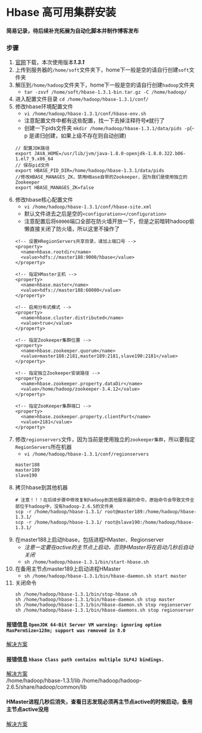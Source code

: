 # Hbase 高可用集群安装

#### 简易记录，待后续补充拓展为自动化脚本并制作博客发布  

### 步骤
1. [官网](http://archive.apache.org/dist/hbase/)下载，本次使用版本***1.3.1***  
2. 上传到服务器的`/home/soft`文件夹下，home下一般是空的请自行创建`soft`文件夹  
3. 解压到`/home/hadoop`文件夹下，home下一般是空的请自行创建`hadoop`文件夹  
	+ `tar -zxvf /home/soft/hbase-1.3.1-bin.tar.gz -C /home/hadoop/`
4. 进入配置文件目录 `cd /home/hadoop/hbase-1.3.1/conf/`  
5. 修改hbase环境配置文件
	+ `vi /home/hadoop/hbase-1.3.1/conf/hbase-env.sh`  
	+ 注意配置文件中都有这些配置，找一下去掉注释符号`#`就行了  
	+ 创建一下pids文件夹 `mkdir /home/hadoop/hbase-1.3.1/data/pids -p`(-p 是递归创建，如果上级不存在则自动创建)  
	```
	// 配置JDK路径  
	export JAVA_HOME=/usr/lib/jvm/java-1.8.0-openjdk-1.8.0.322.b06-1.el7_9.x86_64  
	// 保存pid文件  
	export HBASE_PID_DIR=/home/hadoop/hbase-1.3.1/data/pids  
	//修改HBASE_MANAGES_ZK，禁用HBase自带的Zookeeper，因为我们是使用独立的Zookeeper  
	export HBASE_MANAGES_ZK=false  
	```
6. 修改hbase核心配置文件   
	+ `vi /home/hadoop/hbase-1.3.1/conf/hbase-site.xml`  
	+ 默认文件进去之后是空的`<configuration></configuration>`  
	+ 注意配置后将`60000`端口全部在防火墙开放一下，但是之前暗转hadoop偷懒直接关闭了防火墙，所以这里不操作了  
	```
	<!-- 设置HRegionServers共享目录，请加上端口号 -->
	<property>
	  <name>hbase.rootdir</name>
	  <value>hdfs://master188:9000/hbase</value>
	</property>

	<!-- 指定HMaster主机 -->
	<property>
	  <name>hbase.master</name>
	  <value>hdfs://master188:60000</value>
	</property>

	<!-- 启用分布式模式 -->
	<property>
	  <name>hbase.cluster.distributed</name>
	  <value>true</value>
	</property>

	<!-- 指定Zookeeper集群位置 -->
	<property>
	  <name>hbase.zookeeper.quorum</name>
	  <value>master188:2181,master189:2181,slave190:2181</value>
	</property>

	<!-- 指定独立Zookeeper安装路径 -->
	<property>
	  <name>hbase.zookeeper.property.dataDir</name>
	  <value>/home/hadoop/zookeeper-3.4.12</value>
	</property>

	<!-- 指定ZooKeeper集群端口 -->
	<property>
	  <name>hbase.zookeeper.property.clientPort</name>
	  <value>2181</value>
	</property>
	```
7. 修改`regionservers`文件，因为当前是使用独立的`zookeeper集群`，所以要指定`RegionServers`所在机器  
	+ `vi /home/hadoop/hbase-1.3.1/conf/regionservers`  
	```
	master188
	master189
	slave190
	```
8. 拷贝hbase到其他机器  
	```
	# 注意！！！在后续步骤中修改复制hadoop到其他服务器的命令，原始命令会导致文件全部位于hadoop中，没有hadoop-2.6.5的文件夹
	scp -r /home/hadoop/hbase-1.3.1/ root@master189:/home/hadoop/hbase-1.3.1/
	scp -r /home/hadoop/hbase-1.3.1/ root@slave190:/home/hadoop/hbase-1.3.1/
	```
9. 在master188上启动hbase，包括进程HMaster、Regionserver  
	+ *注意一定要在active的主节点上启动，否则HMaster将在启动几秒后自动关闭*  
	+ `sh /home/hadoop/hbase-1.3.1/bin/start-hbase.sh`  
10. 在备用主节点master189上启动进程HMaster  
	+ `sh /home/hadoop/hbase-1.3.1/bin/hbase-daemon.sh start master`  
11. 关闭命令
	```
	sh /home/hadoop/hbase-1.3.1/bin/stop-hbase.sh  
	sh /home/hadoop/hbase-1.3.1/bin/hbase-daemon.sh stop master  
	sh /home/hadoop/hbase-1.3.1/bin/hbase-daemon.sh stop regionserver  
	sh /home/hadoop/hbase-1.3.1/bin/hbase-daemons.sh stop regionserver    
	```

#### 报错信息 `OpenJDK 64-Bit Server VM warning: ignoring option MaxPermSize=128m; support was removed in 8.0`  
[解决方案](https://blog.csdn.net/chengyuqiang/article/details/69902291)  

#### 报错信息 `hbase Class path contains multiple SLF4J bindings.`  
[解决方案](https://blog.csdn.net/qq_27575895/article/details/90238240)  
/home/hadoop/hbase-1.3.1/lib
/home/hadoop/hadoop-2.6.5/share/hadoop/common/lib

#### HMaster进程几秒后消失，查看日志发现必须再主节点active的时候启动，备用主节点active没用  
[解决方案](https://blog.csdn.net/yxf19034516/article/details/105736372)  